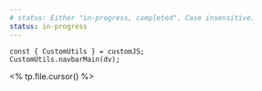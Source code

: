 ```yaml
---
# status: Either "in-progress, completed". Case insensitive.
status: in-progress
---
```


```dataviewjs
const { CustomUtils } = customJS;
CustomUtils.navbarMain(dv);
```

<% tp.file.cursor() %>

